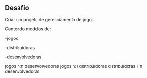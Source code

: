 ## Desafio

Criar um projeto de gerenciamento de jogos

Contendo modelos de:

-jogos

-distribuidoras

-desenvolvedoras

jogos n:n desenvolvedoras
jogos n:1 distribuidoras
distribuidoras 1:n desenvolvedoras

